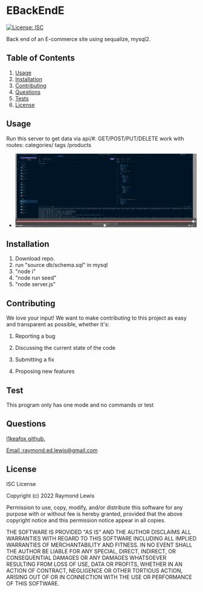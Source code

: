 
  # EBackEndE

  [![License: ISC](https://img.shields.io/badge/License-ISC-blue.svg)](https://opensource.org/licenses/ISC)

  Back end of an E-commerce site using sequalize, mysql2.
  
  
  ## Table of Contents 
  1.  [Usage](#Usage)
  2.  [Installation](#Installation)
  3.  [Contributing](#Contributing)
  4.  [Questions](#Questions)
  5.  [Tests](#Tests)
  6.  [License](#License)
  
  ## Usage 
   Run this server to get data via api/#.
   GET/POST/PUT/DELETE work with routes: categories/ tags /products

  
* <a href='https://drive.google.com/file/d/1yg2YoavVui5T80Ls0bw25FMdIhBvFsfr/view'  target="_blank">![Website](/video.PNG)</a> 


## Installation 

 1. Download repo.
 2. run "source db/schema.sql" in mysql 
 3. "node i"
 4. "node run seed"
 5. "node server.js"
 
  
  
  ## Contributing 
  We love your input! We want to make contributing to this project as easy and transparent as possible, whether it's: 

 1. Reporting a bug

 2. Discussing the current state of the code

 3. Submitting a fix 

 4. Proposing new features 
  
  ## Test 
   This program only has one mode and no commands or test 
  
  
  ## Questions
  <a href='https://github.com/l1keafox'>l1keafox github.</a> 
  
  <a href="mailto: raymond.ed.lewis@gmail.com">Email :raymond.ed.lewis@gmail.com</a>
  
  ## License
  ISC License

Copyright (c) 2022 Raymond Lewis

Permission to use, copy, modify, and/or distribute this software for any purpose with or without fee is hereby granted, provided that the above copyright notice and this permission notice appear in all copies.

 THE SOFTWARE IS PROVIDED "AS IS" AND THE AUTHOR DISCLAIMS ALL WARRANTIES WITH REGARD TO THIS SOFTWARE INCLUDING ALL IMPLIED WARRANTIES OF MERCHANTABILITY AND FITNESS. IN NO EVENT SHALL THE AUTHOR BE LIABLE FOR ANY SPECIAL, DIRECT, INDIRECT, OR CONSEQUENTIAL DAMAGES OR ANY DAMAGES WHATSOEVER RESULTING FROM LOSS OF USE, DATA OR PROFITS, WHETHER IN AN ACTION OF CONTRACT, NEGLIGENCE OR OTHER TORTIOUS ACTION, ARISING OUT OF OR IN CONNECTION WITH THE USE OR PERFORMANCE OF THIS SOFTWARE.
  